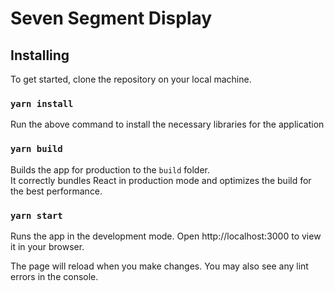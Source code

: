 # Seven Segment Display

## Installing

To get started, clone the repository on your local machine.

### `yarn install`

Run the above command to install the necessary libraries for the application

### `yarn build`

Builds the app for production to the `build` folder.\
It correctly bundles React in production mode and optimizes the build for the best performance.

### `yarn start`

Runs the app in the development mode.
Open http://localhost:3000 to view it in your browser.

The page will reload when you make changes.
You may also see any lint errors in the console.
